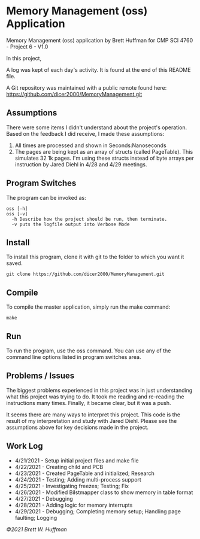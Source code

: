 # Memory Management (oss) Application

Memory Management (oss) application by Brett Huffman for CMP SCI 4760 - Project 6 - V1.0

In this project, 

A log was kept of each day's activity.  It is found at the end of this README file.

A Git repository was maintained with a public remote found here: https://github.com/dicer2000/MemoryManagement.git

## Assumptions
There were some items I didn't understand about the project's operation.  Based on the feedback I did receive, I made these assumptions:

1. All times are processed and shown in Seconds:Nanoseconds
2. The pages are being kept as an array of structs (called PageTable).  This simulates 32 1k pages.  I'm using these structs instead of byte arrays per instruction by Jared Diehl in 4/28 and 4/29 meetings.


## Program Switches
The program can be invoked as:

```
oss [-h] 
oss [-v]
  -h Describe how the project should be run, then terminate.
  -v puts the logfile output into Verbose Mode
```

## Install
To install this program, clone it with git to the folder to which you want 
it saved.
```
git clone https://github.com/dicer2000/MemoryManagement.git
```
## Compile
To compile the master application, simply run the make command:
```
make
```
## Run
To run the program, use the oss command.  You can use any of the command line options listed in program switches area.

## Problems / Issues

The biggest problems experienced in this project was in just understanding what this project was trying to do.  It took me reading and re-reading the instructions many times.  Finally, it became clear, but it was a push.

It seems there are many ways to interpret this project.  This code is the result of my interpretation and study with Jared Diehl.  Please see the assumptions above for key decisions made in the project.

## Work Log

- 4/21/2021 - Setup initial project files and make file
- 4/22/2021 - Creating child and PCB
- 4/23/2021 - Created PageTable and initialized; Research
- 4/24/2021 - Testing; Adding multi-process support
- 4/25/2021 - Investigating freezes; Testing; Fix
- 4/26/2021 - Modified Bilstmapper class to show memory in table format
- 4/27/2021 - Debugging
- 4/28/2021 - Adding logic for memory interrupts
- 4/29/2021 - Debugging; Completing memory setup; Handling page faulting; Logging

*©2021 Brett W. Huffman*